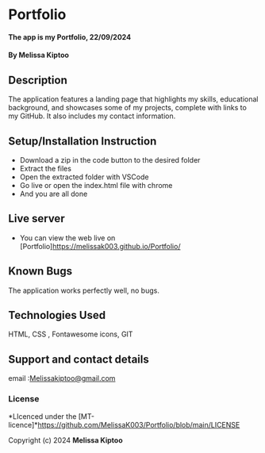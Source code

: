 # Portfolio
#### The app is my Portfolio, 22/09/2024
#### **By Melissa Kiptoo**
## Description
The application features a landing page that highlights my skills, educational background, and showcases some of my projects, complete with links to my GitHub. It also includes my contact information.

## Setup/Installation Instruction
* Download a zip in the code button to the desired folder
* Extract the files
* Open the extracted folder with VSCode
* Go live or open the index.html file with chrome
* And you are all done

## Live server
* You can view the web live on [Portfolio]https://melissak003.github.io/Portfolio/

## Known Bugs
The application works perfectly well, no bugs.

## Technologies Used
HTML, CSS , Fontawesome icons, GIT

## Support and contact details
email :Melissakiptoo@gmail.com

### License
*LIcenced under the [MT-licence]*https://github.com/MelissaK003/Portfolio/blob/main/LICENSE

Copyright (c) 2024 **Melissa Kiptoo**